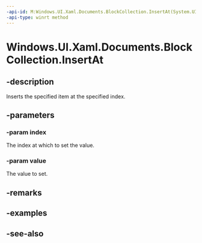 ```yaml
---
-api-id: M:Windows.UI.Xaml.Documents.BlockCollection.InsertAt(System.UInt32,Windows.UI.Xaml.Documents.Block)
-api-type: winrt method
---
```


<!-- Method syntax
public void InsertAt(System.UInt32 index, Windows.UI.Xaml.Documents.Block value)
-->

# Windows.UI.Xaml.Documents.BlockCollection.InsertAt

## -description
Inserts the specified item at the specified index.



## -parameters
### -param index
The index at which to set the value.

### -param value
The value to set.

## -remarks

## -examples

## -see-also
